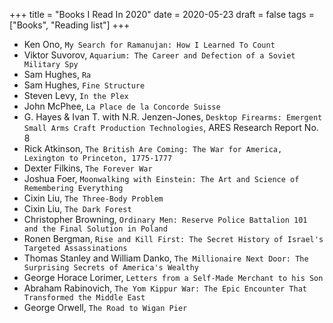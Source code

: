 +++
title = "Books I Read In 2020"
date = 2020-05-23
draft = false
tags = ["Books", "Reading list"]
+++

- Ken Ono, `My Search for Ramanujan: How I Learned To Count`
- Viktor Suvorov, `Aquarium: The Career and Defection of a Soviet Military Spy`
- Sam Hughes, `Ra`
- Sam Hughes, `Fine Structure`
- Steven Levy, `In the Plex`
- John McPhee, `La Place de la Concorde Suisse`
- G. Hayes & Ivan T. with N.R. Jenzen-Jones, `Desktop Firearms: Emergent Small Arms Craft Production Technologies`, ARES Research Report No. 8
- Rick Atkinson, `The British Are Coming: The War for America, Lexington to Princeton, 1775-1777`
- Dexter Filkins, `The Forever War`
- Joshua Foer, `Moonwalking with Einstein: The Art and Science of Remembering Everything`
- Cixin Liu, `The Three-Body Problem`
- Cixin Liu, `The Dark Forest`
- Christopher Browning, `Ordinary Men: Reserve Police Battalion 101 and the Final Solution in Poland`
- Ronen Bergman, `Rise and Kill First: The Secret History of Israel's Targeted Assassinations`
- Thomas Stanley and William Danko, `The Millionaire Next Door: The Surprising Secrets of America's Wealthy`
- George Horace Lorimer, `Letters from a Self-Made Merchant to his Son`
- Abraham Rabinovich, `The Yom Kippur War: The Epic Encounter That Transformed the Middle East`
- George Orwell, `The Road to Wigan Pier`
